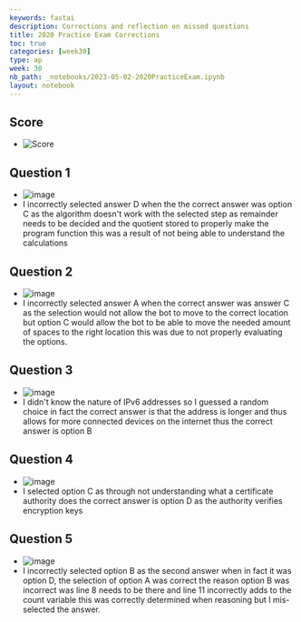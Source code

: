 ```yaml
---
keywords: fastai
description: Corrections and reflection on missed questions
title: 2020 Practice Exam Corrections
toc: true
categories: [week30]
type: ap
week: 30
nb_path: _notebooks/2023-05-02-2020PracticeExam.ipynb
layout: notebook
---
```


<!--
#################################################
### THIS FILE WAS AUTOGENERATED! DO NOT EDIT! ###
#################################################
# file to edit: _notebooks/2023-05-02-2020PracticeExam.ipynb
-->

<div class="container" id="notebook-container">
        
<div class="cell border-box-sizing text_cell rendered"><div class="inner_cell">
<div class="text_cell_render border-box-sizing rendered_html">
<h2 id="Score">Score<a class="anchor-link" href="#Score"> </a></h2><ul>
<li><img src="https://user-images.githubusercontent.com/108642800/235981044-9389d498-5b11-47f6-95c3-ba8297aebe7a.png" alt="Score"></li>
</ul>

</div>
</div>
</div>
<div class="cell border-box-sizing text_cell rendered"><div class="inner_cell">
<div class="text_cell_render border-box-sizing rendered_html">
<h2 id="Question-1">Question 1<a class="anchor-link" href="#Question-1"> </a></h2><ul>
<li><img src="https://user-images.githubusercontent.com/108642800/235981609-ded61aeb-ce02-4b09-a3df-b4fac4bbf4bd.png" alt="image"></li>
<li>I incorrectly selected answer D when the the correct answer was option C as the algorithm doesn't work with the selected step as remainder needs to be decided and the quotient stored to properly make the program function this was a result of not being able to understand the calculations</li>
</ul>
<h2 id="Question-2">Question 2<a class="anchor-link" href="#Question-2"> </a></h2><ul>
<li><img src="https://user-images.githubusercontent.com/108642800/235982612-2405749c-0726-43a1-aa59-159b60f5cc92.png" alt="image"></li>
<li>I incorrectly selected answer A when the correct answer was answer C as the selection would not allow the bot to move to the correct location but option C would allow the bot to be able to move the needed amount of spaces to the right location this was due to not properly evaluating the options. </li>
</ul>
<h2 id="Question-3">Question 3<a class="anchor-link" href="#Question-3"> </a></h2><ul>
<li><img src="https://user-images.githubusercontent.com/108642800/235983899-6b453302-151d-41b6-912e-18d953cac4ed.png" alt="image"></li>
<li>I didn't know the nature of IPv6 addresses so I guessed a random choice in fact the correct answer is that the address is longer and thus allows for more connected devices on the internet thus the correct answer is option B</li>
</ul>
<h2 id="Question-4">Question 4<a class="anchor-link" href="#Question-4"> </a></h2><ul>
<li><img src="https://user-images.githubusercontent.com/108642800/235983339-3d565136-fcc4-4f79-85e0-7e3648f91620.png" alt="image"></li>
<li>I selected option C as through not understanding what a certificate authority does the correct answer is option D as the authority verifies encryption keys</li>
</ul>
<h2 id="Question-5">Question 5<a class="anchor-link" href="#Question-5"> </a></h2><ul>
<li><img src="https://user-images.githubusercontent.com/108642800/235984320-8f5d8a37-81e8-453f-8484-ce8b10341fe7.png" alt="image"></li>
<li>I incorrectly selected option B as the second answer when in fact it was option D, the selection of option A was correct the reason option B was incorrect was line 8 needs to be there and line 11 incorrectly adds to the count variable this was correctly determined when reasoning but I mis-selected the answer. </li>
</ul>

</div>
</div>
</div>
</div>
 

